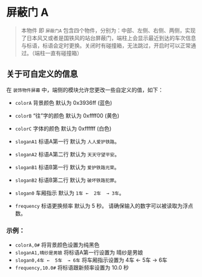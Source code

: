 # 屏蔽门 A

> 本物件 即 `屏蔽门A` 包含四个物件，分别为：中部、左侧、右侧、两侧，实现了日本风又或者是国铁风的站台屏蔽门，端柱上会显示最近到达的车次信息与标语，标语会定时更换。关闭时有碰撞箱，无法跳过，开启时可以正常通过。（端柱一直有碰撞箱）

## 关于可自定义的信息

在 `装饰物件屏幕` 中，端侧的模块允许您更改一些自定义的值，如下：

- `colorA` 背景颜色 默认为 0x3936ff (蓝色)
- `colorB` “往”字的颜色 默认为 0xffff00 (黄色)
- `colorC` 字体的颜色 默认为 0xffffff (白色)

- `sloganA1` 标语A第一行 默认为 `人人爱护铁路`。
- `sloganA2` 标语A第二行 默认为 `天天守望平安`。
- `sloganB1` 标语B第一行 默认为 `爱护铁路光荣`。
- `sloganB2` 标语B第二行 默认为 `破坏铁路犯罪`。
- `slogan0` 车厢指示 默认为 `1车 ←  2车  → 3车`。

- `frequency` 标语更换频率 默认为 5 秒。
请确保输入的数字可以被读取为浮点数。

### 示例：
- `colorA,0#` 将背景颜色设置为纯黑色
- `sloganA1,晴纱是男娘` 将标语A第一行设置为 晴纱是男娘
- `slogan0,4车 ←  5车  → 6车` 将车厢指示设置为 4车 ←  5车  → 6车
- `frequency,10.0#` 将标语跟新频率设置为 10.0 秒